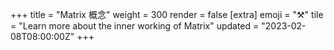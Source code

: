 +++
title = "Matrix 概念"
weight = 300
render = false
[extra]
emoji = "⚒️"
tile = "Learn more about the inner working of Matrix"
updated = "2023-02-08T08:00:00Z"
+++

